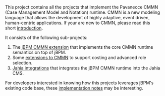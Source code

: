 This project contains all the projects that implement the Pavanecce CMMN (Case Management Model and Notation) runtime. CMMN is a new modeling language that allows the development of highly adaptive, event driven, human-centric applications. If your are new to CMMN, please read this short [introduction](cmmn-intro.md).

It consists of the following sub-projects:

1. The [jBPM CMMN extension](pavanecce-cmmn-jbpm/readme.md) that implements the core CMMN runtime semantics on top of jBPM.
2. Some [extensions to CMMN](pavanecce-cmmn-extensions/readme.md) to support costing and advanced role selection.
3. [Jahia integrations](pavanecce-cmmn-jahia/readme.md) that integrates the jBPM CMMN runtime into the Jahia CMS.

For developers interested in knowing how this projects leverages jBPM's existing code base, these [implementation notes](pavanecce-cmmn-jbpm/implementation_notes.md) may be interesting.